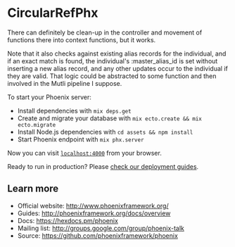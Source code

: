 # CircularRefPhx

There can definitely be clean-up in the controller and movement of functions there into
context functions, but it works.  

Note that it also checks against existing alias records
for the individual, and if an exact match is found, the individual's :master_alias_id is set
without inserting a new alias record, and any other updates occur to the individual if they are
valid.  That logic could be abstracted to some function and then involved in the Mutli pipeline
I suppose.

To start your Phoenix server:

  * Install dependencies with `mix deps.get`
  * Create and migrate your database with `mix ecto.create && mix ecto.migrate`
  * Install Node.js dependencies with `cd assets && npm install`
  * Start Phoenix endpoint with `mix phx.server`

Now you can visit [`localhost:4000`](http://localhost:4000) from your browser.

Ready to run in production? Please [check our deployment guides](http://www.phoenixframework.org/docs/deployment).

## Learn more

  * Official website: http://www.phoenixframework.org/
  * Guides: http://phoenixframework.org/docs/overview
  * Docs: https://hexdocs.pm/phoenix
  * Mailing list: http://groups.google.com/group/phoenix-talk
  * Source: https://github.com/phoenixframework/phoenix
